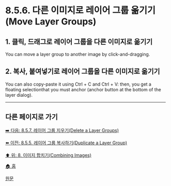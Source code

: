 # 8.5.6. 다른 이미지로 레이어 그룹 옮기기(Move Layer Groups)

## 1. 클릭, 드래그로 레이어 그룹을 다른 이미지로 옮기기
You can move a layer group to another image by click-and-dragging. 

## 2. 복사, 붙여넣기로 레이어 그룹을 다른 이미지로 옮기기
You can also copy-paste it using Ctrl + C and Ctrl + V: then, you get a floating selectionthat you must anchor (anchor button at the bottom of the layer dialog).

***

## 다른 페이지로 가기
[➡️ 다음: 8.5.7. 레이어 그룹 지우기(Delete a Layer Groups)](./08-05-layer-groupsx-07-delete_a_layer_group.md)

[⬅️ 이전: 8.5.5. 레이어 그룹 복사하기(Duplicate a Layer Group)](./08-05-layer-groupsx-05-duplicate_a_layer_group.md)

[⬆️ 위: 8. 이미지 합치기(Combining Images)](./08-00-combining-images.md)

[🏠 홈](./00-home.md)

[원문](https://docs.gimp.org/2.10/ko/gimp-layer-groups.html)
